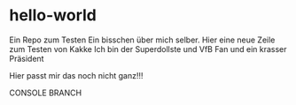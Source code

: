 # hello-world
Ein Repo zum Testen
Ein bisschen über mich selber.
Hier eine neue Zeile zum Testen von Kakke
Ich bin der Superdollste und VfB Fan und ein krasser Präsident

Hier passt mir das noch nicht ganz!!!

CONSOLE BRANCH


